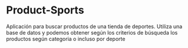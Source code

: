 # Product-Sports
Aplicación para buscar productos de una tienda de deportes.
Utiliza una base de datos y podemos obtener según los criterios de búsqueda los productos según categoria o incluso por deporte
